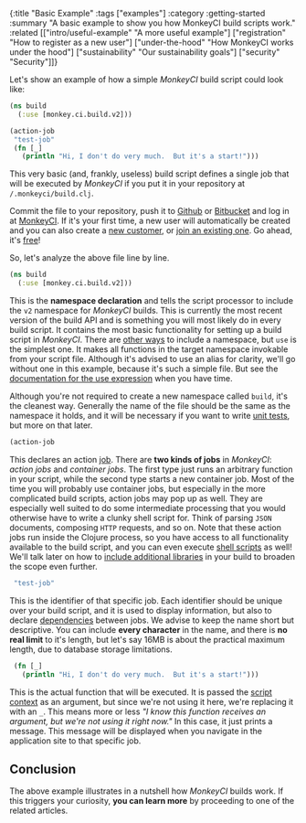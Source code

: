 {:title "Basic Example"
 :tags ["examples"]
 :category :getting-started
 :summary "A basic example to show you how MonkeyCI build scripts work."
 :related [["intro/useful-example" "A more useful example"]
           ["registration" "How to register as a new user"]
	   ["under-the-hood" "How MonkeyCI works under the hood"]
	   ["sustainability" "Our sustainability goals"]
	   ["security" "Security"]]}

Let's show an example of how a simple *MonkeyCI* build script could look like:

```clojure
(ns build
  (:use [monkey.ci.build.v2]))

(action-job
 "test-job"
 (fn [_]
   (println "Hi, I don't do very much.  But it's a start!")))
```

This very basic (and, frankly, useless) build script defines a single job that will
be executed by *MonkeyCI* if you put it in your repository at `/.monkeyci/build.clj`.

Commit the file to your repository, push it to [Github](https://github.com) or
[Bitbucket](https://bitbucket.org) and log in at [MonkeyCI](https://app.monkeyci.com).
If it's your first time, a new user will automatically be created and you can also
create a [new customer](customer-new/), or [join an existing one](customer-join/).
Go ahead, it's [free](pricing/)!

So, let's analyze the above file line by line.
```clojure
(ns build
  (:use [monkey.ci.build.v2]))
```
This is the **namespace declaration** and tells the script processor to include the `v2`
namespace for *MonkeyCI* builds.  This is currently the most recent version of the
build API and  is something you will most likely do in every build script.  It contains
the most basic functionality for setting up a build script in *MonkeyCI*.  There are [other
ways](https://clojuredocs.org/clojure_core/clojure.core/require) to include a namespace,
but `use` is the simplest one.  It makes all functions in the target namespace invokable
from your script file.  Although it's advised to use an alias for clarity, we'll go
without one in this example, because it's such a simple file.  But see the [documentation
for the use expression](https://clojuredocs.org/clojure.core/use) when you have time.

Although you're not required to create a new namespace called `build`, it's the cleanest
way.  Generally the name of the file should be the same as the namespace it holds, and it
will be necessary if you want to write [unit tests](tests/), but more on that
later.

```clojure
(action-job
```
This declares an action [job](jobs).  There are **two kinds of jobs** in *MonkeyCI*: *action jobs*
and *container jobs*.  The first type just runs an arbitrary function in your script, while
the second type starts a new container job.  Most of the time you will probably use container
jobs, but especially in the more complicated build scripts, action jobs may pop up as well.
They are especially well suited to do some intermediate processing that you would otherwise
have to write a clunky shell script for.  Think of parsing `JSON` documents, composing
`HTTP` requests, and so on.  Note that these action jobs run inside the Clojure process,
so you have access to all functionality available to the build script, and you can even
execute [shell scripts](shell/) as well!  We'll talk later on how to [include
additional libraries](deps/) in your build to broaden the scope even further.

```clojure
 "test-job"
```
This is the identifier of that specific job.  Each identifier should be unique over your
build script, and it is used to display information, but also to declare [dependencies](dependencies/)
between jobs.  We advise to keep the name short but descriptive.  You can include **every
character** in the name, and there is **no real limit** to it's length, but let's say 16MB is
about the practical maximum length, due to database storage limitations.

```clojure
 (fn [_]
   (println "Hi, I don't do very much.  But it's a start!")))
```
This is the actual function that will be executed.  It is passed the [script context](context/)
as an argument, but since we're not using it here, we're replacing it with an `_`.  This
means more or less *"I know this function receives an argument, but we're not using it right
now."*  In this case, it just prints a message.  This message will be displayed when you
navigate in the application site to that specific job.

## Conclusion

The above example illustrates in a nutshell how *MonkeyCI* builds work.  If this triggers
your curiosity, **you can learn more** by proceeding to one of the related articles.
